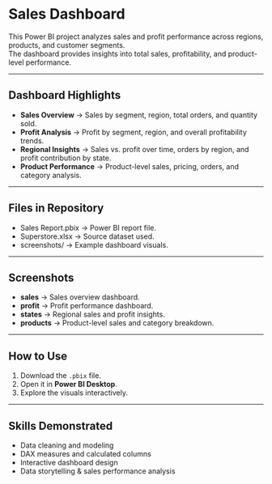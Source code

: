 # Sales Dashboard

This Power BI project analyzes sales and profit performance across regions, products, and customer segments.  
The dashboard provides insights into total sales, profitability, and product-level performance.

---

## Dashboard Highlights
- **Sales Overview** → Sales by segment, region, total orders, and quantity sold.  
- **Profit Analysis** → Profit by segment, region, and overall profitability trends.  
- **Regional Insights** → Sales vs. profit over time, orders by region, and profit contribution by state.  
- **Product Performance** → Product-level sales, pricing, orders, and category analysis.  

---

## Files in Repository
- Sales Report.pbix → Power BI report file.  
- Superstore.xlsx → Source dataset used.  
- screenshots/ → Example dashboard visuals.  

---

## Screenshots  
- **sales** → Sales overview dashboard.  
- **profit** → Profit performance dashboard.  
- **states** → Regional sales and profit insights.  
- **products** → Product-level sales and category breakdown.  

---

## How to Use
1. Download the `.pbix` file.  
2. Open it in **Power BI Desktop**.  
3. Explore the visuals interactively.  

---

## Skills Demonstrated
- Data cleaning and modeling  
- DAX measures and calculated columns  
- Interactive dashboard design  
- Data storytelling & sales performance analysis  
